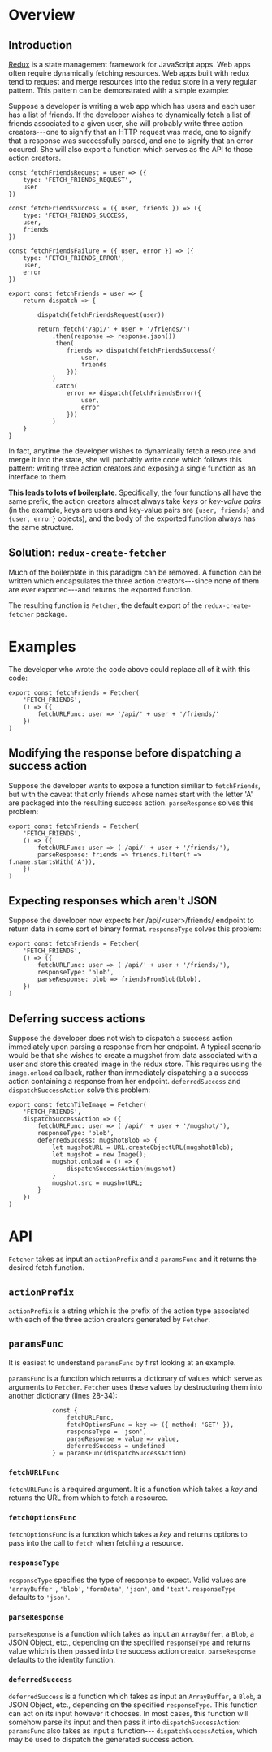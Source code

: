 # Overview

## Introduction

[Redux](http://redux.js.org/) is a state management framework for 
JavaScript apps. Web apps often require dynamically fetching
resources. Web apps built with redux tend to request and merge
resources into the redux store in a very regular pattern. 
This pattern can be demonstrated with a simple example:

Suppose a developer is writing a web app which has users and each 
user has a list of friends. If the developer wishes to dynamically
fetch a list of friends associated to a given user, she will 
probably write three action creators---one to signify that an HTTP
request was made, one to signify that a response was successfully
parsed, and one to signify that an error occured. She will also
export a function which serves as the API to those action creators.

```
const fetchFriendsRequest = user => ({
    type: 'FETCH_FRIENDS_REQUEST',
    user
})

const fetchFriendsSuccess = ({ user, friends }) => ({
    type: 'FETCH_FRIENDS_SUCCESS,
    user,
    friends
})

const fetchFriendsFailure = ({ user, error }) => ({
    type: 'FETCH_FRIENDS_ERROR',
    user,
    error
})

export const fetchFriends = user => {
    return dispatch => {

        dispatch(fetchFriendsRequest(user))

        return fetch('/api/' + user + '/friends/')
            .then(response => response.json())
            .then(
                friends => dispatch(fetchFriendsSuccess({
                    user,
                    friends
                }))
            )
            .catch(
                error => dispatch(fetchFriendsError({
                    user,
                    error
                }))
            )
    }
}
```

In fact, anytime the developer wishes to dynamically fetch a 
resource and merge it into the state, she will probably write code
which follows this pattern: writing three action creators and 
exposing a single function as an interface to them.

**This leads to lots of boilerplate**. Specifically, the four 
functions all have the same prefix, the action creators almost
always take *keys* or *key-value pairs* (in the example, keys
are users and key-value pairs are `{user, friends}` and 
`{user, error}` objects), and the body of the exported function
always has the same structure.

## Solution: `redux-create-fetcher`

Much of the boilerplate in this paradigm can be removed. A function
can be written which encapsulates the three action creators---since
none of them are ever exported---and returns the exported function.

The resulting function is `Fetcher`, the default export of the
`redux-create-fetcher` package.

# Examples

The developer who wrote the code above could replace all of it with
this code:

```
export const fetchFriends = Fetcher(
    'FETCH_FRIENDS',
    () => ({
        fetchURLFunc: user => '/api/' + user + '/friends/'
    })
)
```

## Modifying the response before dispatching a success action

Suppose the developer wants to expose a function similiar to 
`fetchFriends`, but with the caveat that only friends whose names
start with the letter 'A' are packaged into the resulting success
action. `parseResponse` solves this problem:

```
export const fetchFriends = Fetcher(
    'FETCH_FRIENDS',
    () => ({
        fetchURLFunc: user => ('/api/' + user + '/friends/'),
        parseResponse: friends => friends.filter(f => f.name.startsWith('A')),
    })
)
```

## Expecting responses which aren't JSON

Suppose the developer now expects her /api/\<user\>/friends/ endpoint
to return data in some sort of binary format. `responseType` solves
this problem:

```
export const fetchFriends = Fetcher(
    'FETCH_FRIENDS',
    () => ({
        fetchURLFunc: user => ('/api/' + user + '/friends/'),
        responseType: 'blob',
        parseResponse: blob => friendsFromBlob(blob),
    })
)
```

## Deferring success actions

Suppose the developer does not wish to dispatch a 
success action immediately upon parsing a response from her
endpoint. A typical scenario would be that she wishes to create
a mugshot from data associated with a user and store this
created image in the redux store. This requires using the
`image.onload` callback, rather than immediately dispatching a
a success action containing a response from her endpoint.
`deferredSuccess` and `dispatchSuccessAction` solve this problem:

```
export const fetchTileImage = Fetcher(
    'FETCH_FRIENDS',
    dispatchSuccessAction => ({
        fetchURLFunc: user => ('/api/' + user + '/mugshot/'),
        responseType: 'blob',
        deferredSuccess: mugshotBlob => {
            let mugshotURL = URL.createObjectURL(mugshotBlob);
            let mugshot = new Image();
            mugshot.onload = () => {
                dispatchSuccessAction(mugshot)
            }
            mugshot.src = mugshotURL;
        }
    })
)
```

# API

`Fetcher` takes as input an `actionPrefix` and a `paramsFunc` and it
returns the desired fetch function.

## `actionPrefix`

`actionPrefix` is a string which is the prefix of the action type
associated with each of the three action creators generated by
`Fetcher`.

## `paramsFunc`

It is easiest to understand `paramsFunc` by first looking at an
example.

`paramsFunc` is a function which returns a dictionary of values
which serve as arguments to `Fetcher`. `Fetcher` uses these
values by destructuring them into another dictionary (lines 28-34):

```
            const {
                fetchURLFunc,
                fetchOptionsFunc = key => ({ method: 'GET' }),
                responseType = 'json',
                parseResponse = value => value,
                deferredSuccess = undefined
            } = paramsFunc(dispatchSuccessAction)
```

### `fetchURLFunc`

`fetchURLFunc` is a required argument. It is a function which takes
a *key* and returns the URL from which to fetch a resource.

### `fetchOptionsFunc`

`fetchOptionsFunc` is a function which takes a *key* and returns
options to pass into the call to `fetch` when fetching a resource.

### `responseType`

`responseType` specifies the type of response to expect. Valid 
values are `'arrayBuffer'`, `'blob'`, `'formData'`, `'json'`, and
`'text'`. `responseType` defaults to `'json'`.

### `parseResponse`

`parseResponse` is a function which takes as input an
`ArrayBuffer`, a `Blob`, a JSON Object, etc., depending on the
specified `responseType` and returns value which is then passed
into the success action creator. `parseResponse` defaults to the
identity function.

### `deferredSuccess`

`deferredSuccess` is a function which takes as input an
`ArrayBuffer`, a `Blob`, a JSON Object, etc., depending on the
specified `responseType`. This function can act on its input
however it chooses. In most cases, this function will somehow
parse its input and then pass it into `dispatchSuccessAction`:
`paramsFunc` also takes as input a function---
`dispatchSuccessAction`, which may be used to dispatch the
generated success action.
